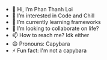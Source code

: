 - 👋 Hi, I’m Phan Thanh Loi
- 👀 I’m interested in Code and Chill
- 🌱 I’m currently learning frameworks
- 💞️ I’m looking to collaborate on life?
- 📫 How to reach me? Idk either
- 😄 Pronouns: Capybara
- ⚡ Fun fact: I'm not a capybara

<!---
PT-Loi86/PT-Loi86 is a ✨ special ✨ repository because its `README.md` (this file) appears on your GitHub profile.
You can click the Preview link to take a look at your changes.
--->

